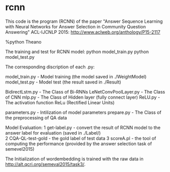 # rcnn
This code is the program (RCNN) of the paper "Answer Sequence Learning with Neural Networks for Answer Selection in Community Question Answering" ACL-IJCNLP 2015: http://www.aclweb.org/anthology/P15-2117

%python  Theano

The training and test for RCNN model:
	python model_train.py
	python model_test.py

The corresponding discription of each .py:

  model_train.py        - Model training   (the model saved in ./WeightModel)
  model_test.py         - Model test       (the result saved in ./Result)

  BidirectLstm.py       - The Class of Bi-RNNs
  LeNetConvPoolLayer.py - The Class of CNN
  mlp.py                - The Class of Hidden layer (fully connect layer)
  ReLU.py               - The activation function ReLu (Rectified Linear Units)

  parameters.py         - Intilization of model parameters
  prepare.py            - The Class of the preprocessing of QA data

  Model Evaluation:
  1 get-label.py          - convert the result of RCNN model to the answer label for evaluation (saved in ./Label/)  
  2 CQA-QL-test-gold      - the gold label of test data
  3 scoreA.pl             - the tool of computing the performance (provided by the answer selection task of semevel2015)

The Initialization of wordembedding is trained with the raw data in http://alt.qcri.org/semeval2015/task3/.
